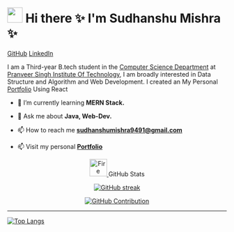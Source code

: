 # <img src="https://raw.githubusercontent.com/MartinHeinz/MartinHeinz/master/wave.gif" width="35" height="35" > Hi there ✨   I'm Sudhanshu Mishra ✨

[GitHub](https://github.com/Sudhanshu9491)
[LinkedIn](https://linkedin.com/in/Sudhanshu9491)

I am a Third-year B.tech student in the <a href='https://www.psit.ac.in/academics/eb/computer-science-and-engineering' target="_blank">Computer Science Department</a> at
 <a href='https://www.psit.ac.in/' target="_blank">Pranveer Singh Institute Of Technology</a>, I am broadly
 interested in Data Structure and Algorithm and Web Development. I created an My Personal<a href="https://sudhanshu9491.vercel.app/" target="_blank" alt="website"> Portfolio</a> Using React
 <br>


- 🌱 I’m currently learning **MERN Stack.**


- 💬 Ask me about **Java, Web-Dev.**

- 📫 How to reach me **sudhanshumishra9491@gmail.com**

- 📫 Visit my personal **[Portfolio](https://sudhanshu9491.vercel.app/)**

<div>
   <div align="center">

<a href="javascript:void(0);">
  <img src="https://user-images.githubusercontent.com/74038190/216122041-518ac897-8d92-4c6b-9b3f-ca01dcaf38ee.png" alt="Fire" width="40" /> 
</a> GitHub Stats


<p align="center">
  <a href="https://github.com/Sudhanshu9491">
    <img src="https://github-readme-streak-stats.herokuapp.com/?user=Sudhanshu9491&theme=radical&border=7F3FBF&background=0D1117" alt="GitHub streak"/>
  </a>
</p>

<p align="center">
  <a href="https://github.com/Sudhanshu9491">
    <img src="https://github-profile-summary-cards.vercel.app/api/cards/profile-details?username=Sudhanshu9491&theme=radical" alt="GitHub Contribution"/>
  </a>
</p>

<hr>
</div>

[![Top Langs](https://github-readme-stats.vercel.app/api/top-langs/?username=Sudhanshu9491&langs_count=15&layout=compact&theme=highcontrast&show_icons=true)](https://github.com/Sudhanshu9491/github-readme-stats)
